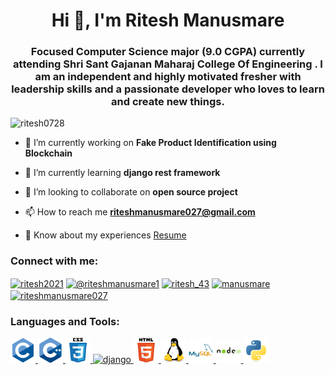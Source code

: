 <h1 align="center">Hi 👋, I'm Ritesh Manusmare</h1>
<h3 align="center">Focused Computer Science major (9.0 CGPA) currently attending Shri Sant Gajanan Maharaj College Of Engineering . I am an independent and highly motivated fresher with leadership skills and a passionate developer who loves to learn and create new things.</h3>

<p align="left"> <img src="https://komarev.com/ghpvc/?username=ritesh0728&label=Profile%20views&color=0e75b6&style=flat" alt="ritesh0728" /> </p>

- 🔭 I’m currently working on **Fake Product Identification using Blockchain**

- 🌱 I’m currently learning **django rest framework**

- 👯 I’m looking to collaborate on **open source project**

- 📫 How to reach me **riteshmanusmare027@gmail.com**

- 📄 Know about my experiences [Resume](https://riteshresume.my.canva.site/)

<h3 align="left">Connect with me:</h3>
<p align="left">
<a href="https://www.codechef.com/users/ritesh2021" target="blank"><img align="center" src="https://cdn.jsdelivr.net/npm/simple-icons@3.1.0/icons/codechef.svg" alt="ritesh2021" height="30" width="40" /></a>
<a href="https://www.hackerrank.com/@riteshmanusmare1" target="blank"><img align="center" src="https://raw.githubusercontent.com/rahuldkjain/github-profile-readme-generator/master/src/images/icons/Social/hackerrank.svg" alt="@riteshmanusmare1" height="30" width="40" /></a>
<a href="https://codeforces.com/profile/ritesh_43" target="blank"><img align="center" src="https://raw.githubusercontent.com/rahuldkjain/github-profile-readme-generator/master/src/images/icons/Social/codeforces.svg" alt="ritesh_43" height="30" width="40" /></a>
<a href="https://www.leetcode.com/manusmare" target="blank"><img align="center" src="https://raw.githubusercontent.com/rahuldkjain/github-profile-readme-generator/master/src/images/icons/Social/leet-code.svg" alt="manusmare" height="30" width="40" /></a>
<a href="https://auth.geeksforgeeks.org/user/riteshmanusmare027" target="blank"><img align="center" src="https://raw.githubusercontent.com/rahuldkjain/github-profile-readme-generator/master/src/images/icons/Social/geeks-for-geeks.svg" alt="riteshmanusmare027" height="30" width="40" /></a>
</p>

<h3 align="left">Languages and Tools:</h3>
<p align="left"> <a href="https://www.cprogramming.com/" target="_blank" rel="noreferrer"> <img src="https://raw.githubusercontent.com/devicons/devicon/master/icons/c/c-original.svg" alt="c" width="40" height="40"/> </a> <a href="https://www.w3schools.com/cpp/" target="_blank" rel="noreferrer"> <img src="https://raw.githubusercontent.com/devicons/devicon/master/icons/cplusplus/cplusplus-original.svg" alt="cplusplus" width="40" height="40"/> </a> <a href="https://www.w3schools.com/css/" target="_blank" rel="noreferrer"> <img src="https://raw.githubusercontent.com/devicons/devicon/master/icons/css3/css3-original-wordmark.svg" alt="css3" width="40" height="40"/> </a> <a href="https://www.djangoproject.com/" target="_blank" rel="noreferrer"> <img src="https://cdn.worldvectorlogo.com/logos/django.svg" alt="django" width="40" height="40"/> </a> <a href="https://www.w3.org/html/" target="_blank" rel="noreferrer"> <img src="https://raw.githubusercontent.com/devicons/devicon/master/icons/html5/html5-original-wordmark.svg" alt="html5" width="40" height="40"/> </a> <a href="https://www.linux.org/" target="_blank" rel="noreferrer"> <img src="https://raw.githubusercontent.com/devicons/devicon/master/icons/linux/linux-original.svg" alt="linux" width="40" height="40"/> </a> <a href="https://www.mysql.com/" target="_blank" rel="noreferrer"> <img src="https://raw.githubusercontent.com/devicons/devicon/master/icons/mysql/mysql-original-wordmark.svg" alt="mysql" width="40" height="40"/> </a> <a href="https://nodejs.org" target="_blank" rel="noreferrer"> <img src="https://raw.githubusercontent.com/devicons/devicon/master/icons/nodejs/nodejs-original-wordmark.svg" alt="nodejs" width="40" height="40"/> </a> <a href="https://www.python.org" target="_blank" rel="noreferrer"> <img src="https://raw.githubusercontent.com/devicons/devicon/master/icons/python/python-original.svg" alt="python" width="40" height="40"/> </a> </p>
